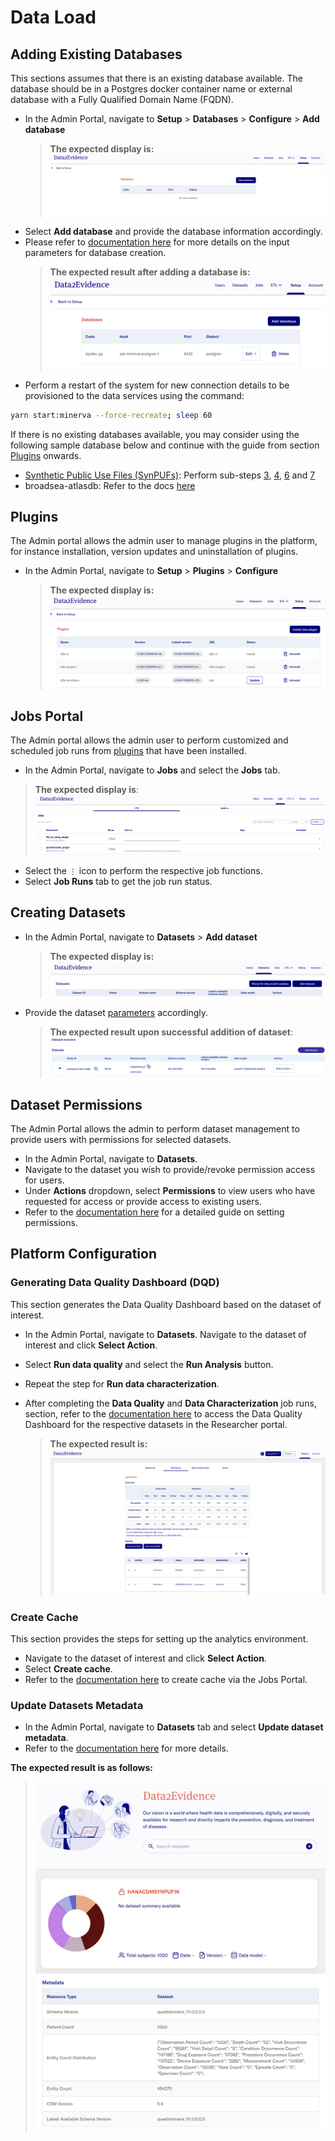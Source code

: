 # Data Load
## Adding Existing Databases

This sections assumes that there is an existing database available. The database should be in a Postgres docker container name or external database with a Fully Qualified Domain Name (FQDN).


- In the Admin Portal, navigate to **Setup** > **Databases** > **Configure** > **Add database**
  > **The expected display is:** ![DatabaseListEmpty](../images/database/DatabaseListEmpty.png)
- Select **Add database** and provide the database information accordingly. 
- Please refer to [documentation here](../2-load/4-setup-db-credentials.md) for more details on the input parameters for database creation.
  >**The expected result after adding a database is:** ![DatabaseList](../images/database/DatabaseList.png)
- Perform a restart of the system for new connection details to be provisioned to the data services using the command: 

```bash
yarn start:minerva --force-recreate; sleep 60
```

If there is no existing databases available, you may consider using the following sample database below and continue with the guide from section [Plugins](#plugins) onwards.
- [Synthetic Public Use Files (SynPUFs)](../2-load/): Perform sub-steps [3](../2-load/3-setup-pg-permissions.md), [4](../2-load/4-setup-db-credentials.md), [6](../2-load/6-load-synpuf1k.md) and [7](../2-load/7-load-vocab.md)
- broadsea-atlasdb: Refer to the docs [here](../2-load/8-load-broadsea.md)

## Plugins 
The Admin portal allows the admin user to manage plugins in the platform, for instance installation, version updates and uninstallation of plugins. 
- In the Admin Portal, navigate to **Setup** > **Plugins** > **Configure**
  >**The expected display is:**![PluginTable](../images/plugins/PluginTable.png)


## Jobs Portal
The Admin portal allows the admin user to perform customized and scheduled job runs from [plugins](#plugins) that have been installed.

- In the Admin Portal, navigate to **Jobs** and select the **Jobs** tab.
> **The expected display is**: ![JobsPortal](../images/dataflow/JobsPortal.png)

- Select the `⋮` icon to perform the respective job functions. 
- Select **Job Runs** tab to get the job run status.

## Creating Datasets
- In the Admin Portal, navigate to **Datasets** > **Add dataset**
  >**The expected display is:**![DatasetList](../images/datasets/DatasetList.png)

- Provide the dataset [parameters](../3-configure/1-create-dataset.md) accordingly.
  > **The expected result upon successful addition of dataset**: ![Datasets](../images/datasets/ConfirmDatasetsPortal.png)

## Dataset Permissions
The Admin Portal allows the admin to perform dataset management to provide users with permissions for selected datasets. 
- In the Admin Portal, navigate to **Datasets**. 
- Navigate to the dataset you wish to provide/revoke permission access for users. 
- Under **Actions** dropdown, select **Permissions** to view users who have requested for access or provide access to existing users. 
- Refer to the [documentation here](../3-configure/2-dataset-permissions.md) for a detailed guide on setting permissions.


## Platform Configuration

### Generating Data Quality Dashboard (DQD)
This section generates the Data Quality Dashboard based on the dataset of interest. 
- In the Admin Portal, navigate to **Datasets**. Navigate to the dataset of interest and click **Select Action**. 
- Select **Run data quality** and select the **Run Analysis** button. 
- Repeat the step for **Run data characterization**.
- After completing the **Data Quality** and **Data Characterization** job runs,  section, refer to the [documentation here](../3-configure/4-dqd-dashboard.md) to access the Data Quality Dashboard for the respective datasets in the Researcher portal.

  > **The expected result is:** ![dqd-dashboard](../images/dqd/dqd-dashboard-1.png)

### Create Cache
This section provides the steps for setting up the analytics environment.
- Navigate to the dataset of interest and click **Select Action**. 
- Select **Create cache**.
- Refer to the [documentation here](../3-configure/5-create-duckdb-file.md) to create cache via the Jobs Portal.

### Update Datasets Metadata 
- In the Admin Portal, navigate to **Datasets** tab and select **Update dataset metadata**. 
- Refer to the [documentation here](../3-configure/7-fetch-datasets-metadata.md) for more details.

**The expected result is as follows:**
>![Researcher Portal Dataset Donut Chart](../images/metadata/DatasetDonutChart.png)
>![Researcher Portal Dataset Metadata](../images/metadata/DatasetMetadataInfo.png)

